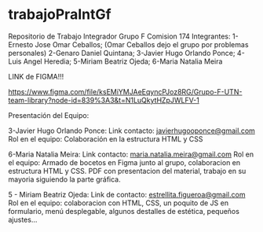 # trabajoPraIntGf

Repositorio de Trabajo Integrador Grupo F Comision 174
Integrantes:
1-Ernesto Jose Omar Ceballos; (Omar Ceballos dejo el grupo por problemas personales)
2-Genaro Daniel Quintana; 
3-Javier Hugo Orlando Ponce; 
4- Luis Angel Heredia; 
5-Miriam Beatriz Ojeda; 
6-Maria Natalia Meira  


LINK de FIGMA!!!

https://www.figma.com/file/ksEMiYMJAeEqyncPJoz8RG/Grupo-F-UTN-team-library?node-id=839%3A3&t=N1LuQkytHZpJWLFV-1

Presentación del Equipo:

3-Javier Hugo Orlando Ponce:
Link contacto: javierhugooponce@gmail.com
Rol en el equipo: Colaboración en la estructura HTML y CSS

6-Maria Natalia Meira: 
Link contacto: maria.natalia.meira@gmail.com
Rol en el equipo: Armado de bocetos en Figma junto al grupo, colaboracion en estructura HTML y CSS. PDF con presentacion del material, trabajo en su mayoria siguiendo la parte gráfica.

5 - Miriam Beatriz Ojeda:
Link de contacto: estrellita.figueroa@gmail.com
Rol en el equipo: colaboracion con HTML, CSS, un poquito de JS en formulario, menú desplegable, algunos destalles de estética, pequeños ajustes...
